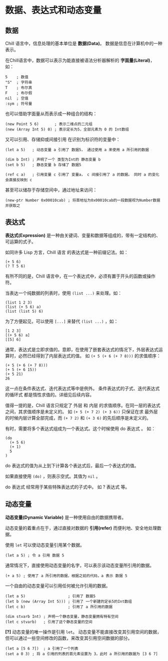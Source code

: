 # 数据、表达式和动态变量

## 数据

Chill 语言中，信息处理的基本单位是 **数据(Data)**。
数据是信息在计算机中的一种表示。

在Chill语言中，数据可以表示为能直接被语法分析器解析的 **字面量(Literal)**，如：

```
5    ; 数值
"S"  ; 字符串
T    ; 布尔真
F    ; 布尔假
nil  ; 空值
:sym ; 符号量
```

也可以借助字面量从而表示成一种组合的结构：

```
(new Point 5 6)       ; 表示二维点的二元组
(new (Array Int 5) 0) ; 表示定长为5，全部元素为 0 的 Int数组
```

又可以引用、存储抑或间接引用 在识别为标识符的变量中：

```
(let a 5)   ; 动态变量 a 引用了 数据5， 通过使用 a 来使用 a 所引用的数据

(dim b Int) ; 声明了一个 类型为Int的 静态变量 b
(set b 5)   ; 静态变量 b 存储了 数据5

(ref c a)   ; 引用变量 c 引用了 变量a， c 间接引用了 a 的数据。 同时 a 的变化会直接反映到 c
```

甚至可以储存于存储空间中，通过地址来访问：

```
(new-ptr Number 0x00010cab) ; 将首地址为0x00010cab的一段数据视为Number数据并获取之
```

## 表达式

**表达式(Expression)** 是一种由关键词、变量和数据等组成的，带有一定结构的、可运算的式子。

如同许多 Lisp 方言，Chill 语言 的表达式是一种前缀记法。如：

```
(+ 5 6)
(? T 5 6)
```

有所不同的是，Chill 语言中，在一个表达式中，必须有置于开头的函数或操作符。

当表达一个纯数据的列表时，使用 ```(list ...)``` 来处理。如：

```
(list 1 2 3)
(list (+ 5 6) a)
(list (list 5) 6)
```

为了方便起见，可以使用 ```[...]``` 来替代 ```(list ...)``` ，如：

```
[1 2 3]
[(+ 5 6) a]
[[5] 6]
```

通常，表达式是立即求值的。意即，在使用了嵌套表达式的情况下，外层表达式运算时，必然已经得到了内层表达式的值。
如 ```(+ 5 (+ 6 (+ 7 8)))``` 的求值顺序：

```
(+ 5 (+ 6 (+ 7 8)))
(+ 5 (+ 6 15))
(+ 5 21)
26
```

这一点在条件表达式、迭代表达式等中是例外。
条件表达式的子式、迭代表达式的循环式 都是惰性求值的。详细见后续内容。

值得一提的是，Chill 语言只规定了 外层 和 内层 的求值顺序。在同一层的表达式之间，其求值顺序是未定义的。
如 ```(+ 5 (+ 7 2) (+ 3 6))``` 只保证在求 最外层 的时候内层计算全部完成，而 ```(+ 7 2)``` 和 ```(+ 3 6)``` 的先后顺序是未定义的。

有时，需要将多个表达式组成为一个表达式。这个时候使用 do 表达式 。
如：

```
(do
  (+ 5 6)
  (+ 1)
  5
)
```

do 表达式的值为从上到下计算各个表达式后，最后一个表达式的值。

如果直接使用 ```(do)``` ，则表示空式。其值为 ```nil``` 。

do 表达式 经常用于某些特殊表达式的子式中。 如 ? 表达式 等。


## 动态变量

**动态变量(Dynamic Variable)** 是一种使用自由的数据携带者。

动态变量的着重点在于，通过直接对数据的 **引用(refer)** 而便利地、安全地处理数据。

使用 ```let``` 可以使动态变量引用某个数据。

```
(let a 5) ; 令 a 引用 数据 5
```

通常情况下，直接使用动态变量的名字，可以表示该动态变量所引用的数据。

```
(+ a 5) ; 使用了 a 所引用的数据，根据之前的代码，a 表示 数据 5
```

一个自由的动态变量可以引用任何被允许引用的数据。

```
(let a 5)                   ; 引用了 数据5
(let b (new (Array Int 5))) ; 引用了 一个新建的定长5的Int数组
(let c b)                   ; 引用了 a 所引用的数据

(dim stvarb Int) ; 声明一个静态变量，静态变量拥有特有空间
(let c stvarb)   ; 引用了这个静态变量的空间
```

**[?]** 动态变量的唯一操作是引用 ```let```。
动态变量不能直接改变其引用空间的数据，但可以通过一些空间修改的函数，来改变其引用空间数据的部分。

```
(let a [5 6 7])  ; a 引用了一个列表
(set a 0 3) ; 将 a 引用的列表的首元素设置为 3，此时 a 所引用的数据为 [3 6 7]
```
